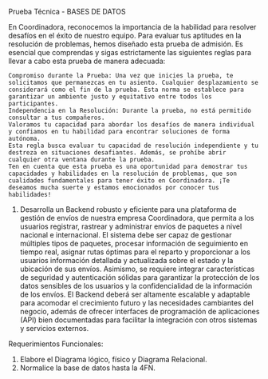 Prueba Técnica - BASES DE DATOS

En Coordinadora, reconocemos la importancia de la habilidad para resolver desafíos en el éxito de nuestro equipo. 
Para evaluar tus aptitudes en la resolución de problemas, hemos diseñado esta prueba de admisión. 
Es esencial que comprendas y sigas estrictamente las siguientes reglas para llevar a cabo esta prueba de manera adecuada: 

    Compromiso durante la Prueba: Una vez que inicies la prueba, te solicitamos que permanezcas en tu asiento. Cualquier desplazamiento se considerará como el fin de la prueba. Esta norma se establece para garantizar un ambiente justo y equitativo entre todos los participantes. 
    Independencia en la Resolución: Durante la prueba, no está permitido consultar a tus compañeros. 
    Valoramos tu capacidad para abordar los desafíos de manera individual y confiamos en tu habilidad para encontrar soluciones de forma autónoma. 
    Esta regla busca evaluar tu capacidad de resolución independiente y tu destreza en situaciones desafiantes. Además, se prohíbe abrir cualquier otra ventana durante la prueba. 
    Ten en cuenta que esta prueba es una oportunidad para demostrar tus capacidades y habilidades en la resolución de problemas, que son cualidades fundamentales para tener éxito en Coordinadora. ¡Te deseamos mucha suerte y estamos emocionados por conocer tus habilidades! 

1. Desarrolla un Backend robusto y eficiente para una plataforma de gestión de envíos de nuestra empresa Coordinadora, que permita a los usuarios registrar, rastrear y administrar envíos de paquetes a nivel nacional e internacional. El sistema debe ser capaz de gestionar múltiples tipos de paquetes, procesar información de seguimiento en tiempo real, asignar rutas óptimas para el reparto y proporcionar a los usuarios información detallada y actualizada sobre el estado y la ubicación de sus envíos. Asimismo, se requiere integrar características de seguridad y autenticación sólidas para garantizar la protección de los datos sensibles de los usuarios y la confidencialidad de la información de los envíos. El Backend deberá ser altamente escalable y adaptable para acomodar el crecimiento futuro y las necesidades cambiantes del negocio, además de ofrecer interfaces de programación de aplicaciones (API) bien documentadas para facilitar la integración con otros sistemas y servicios externos. 

Requerimientos Funcionales: 

1. Elabore el Diagrama lógico, físico y Diagrama Relacional. 
2. Normalice la base de datos hasta la 4FN.